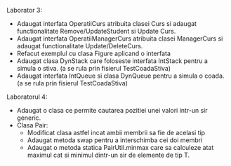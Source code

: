 Laborator 3: 
- Adaugat interfata OperatiiCurs atribuita clasei Curs si adaugat functionalitate Remove/UpdateStudent si Update Curs.
- Adaugat interfata OperatiiManagerCurs atribuita clasei ManagerCurs si adaugat functionalitate Update/DeleteCurs.
- Refacut exemplul cu clasa Figure aplicand o interfata
- Adaugat clasa DynStack care foloseste interfata IntStack pentru a simula o stiva. (a se rula prin fisierul TestCoadaStiva)
- Adaugat interfata IntQueue si clasa DynQueue pentru a simula o coada. (a se rula prin fisierul TestCoadaStiva)

Laboratorul 4:
- Adaugat o clasa ce permite cautarea pozitiei unei valori intr-un sir generic.
- Clasa Pair:
    * Modificat clasa astfel incat ambii membrii sa fie de acelasi tip
    * Adaugat metoda swap pentru a interschimba cei doi membri
    * Adaugat o metoda statica PairUtil.minmax care sa calculeze atat maximul cat si minimul dintr-un sir de elemente de tip T.
